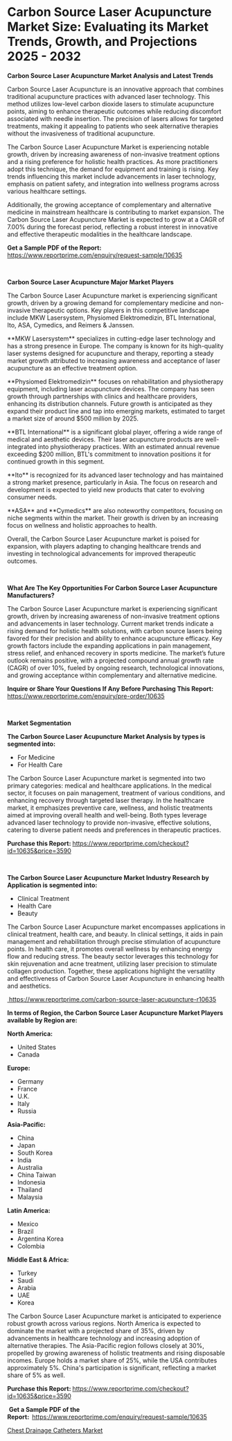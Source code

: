 <p><h1>Carbon Source Laser Acupuncture Market Size: Evaluating its Market Trends, Growth, and Projections 2025 - 2032</h1></p><p><strong>Carbon Source Laser Acupuncture Market Analysis and Latest Trends</strong></p>
<p><p>Carbon Source Laser Acupuncture is an innovative approach that combines traditional acupuncture practices with advanced laser technology. This method utilizes low-level carbon dioxide lasers to stimulate acupuncture points, aiming to enhance therapeutic outcomes while reducing discomfort associated with needle insertion. The precision of lasers allows for targeted treatments, making it appealing to patients who seek alternative therapies without the invasiveness of traditional acupuncture.</p><p>The Carbon Source Laser Acupuncture Market is experiencing notable growth, driven by increasing awareness of non-invasive treatment options and a rising preference for holistic health practices. As more practitioners adopt this technique, the demand for equipment and training is rising. Key trends influencing this market include advancements in laser technology, emphasis on patient safety, and integration into wellness programs across various healthcare settings. </p><p>Additionally, the growing acceptance of complementary and alternative medicine in mainstream healthcare is contributing to market expansion. The Carbon Source Laser Acupuncture Market is expected to grow at a CAGR of 7.00% during the forecast period, reflecting a robust interest in innovative and effective therapeutic modalities in the healthcare landscape.</p></p>
<p><strong>Get a Sample PDF of the Report:&nbsp;</strong> <a href="https://www.reportprime.com/enquiry/request-sample/10635?utm_campaign=3228&utm_medium=2&utm_source=Github&utm_content=ia&utm_term=20032025&utm_id=carbon-source-laser-acupuncture">https://www.reportprime.com/enquiry/request-sample/10635</a></p>
<p>&nbsp;</p>
<p><strong>Carbon Source Laser Acupuncture Major Market Players</strong></p>
<p><p>The Carbon Source Laser Acupuncture market is experiencing significant growth, driven by a growing demand for complementary medicine and non-invasive therapeutic options. Key players in this competitive landscape include MKW Lasersystem, Physiomed Elektromedizin, BTL International, Ito, ASA, Cymedics, and Reimers & Janssen.</p><p>**MKW Lasersystem** specializes in cutting-edge laser technology and has a strong presence in Europe. The company is known for its high-quality laser systems designed for acupuncture and therapy, reporting a steady market growth attributed to increasing awareness and acceptance of laser acupuncture as an effective treatment option.</p><p>**Physiomed Elektromedizin** focuses on rehabilitation and physiotherapy equipment, including laser acupuncture devices. The company has seen growth through partnerships with clinics and healthcare providers, enhancing its distribution channels. Future growth is anticipated as they expand their product line and tap into emerging markets, estimated to target a market size of around $500 million by 2025.</p><p>**BTL International** is a significant global player, offering a wide range of medical and aesthetic devices. Their laser acupuncture products are well-integrated into physiotherapy practices. With an estimated annual revenue exceeding $200 million, BTL's commitment to innovation positions it for continued growth in this segment.</p><p>**Ito** is recognized for its advanced laser technology and has maintained a strong market presence, particularly in Asia. The focus on research and development is expected to yield new products that cater to evolving consumer needs.</p><p>**ASA** and **Cymedics** are also noteworthy competitors, focusing on niche segments within the market. Their growth is driven by an increasing focus on wellness and holistic approaches to health.</p><p>Overall, the Carbon Source Laser Acupuncture market is poised for expansion, with players adapting to changing healthcare trends and investing in technological advancements for improved therapeutic outcomes.</p></p>
<p>&nbsp;</p>
<p><strong>What Are The Key Opportunities For Carbon Source Laser Acupuncture Manufacturers?</strong></p>
<p><p>The Carbon Source Laser Acupuncture market is experiencing significant growth, driven by increasing awareness of non-invasive treatment options and advancements in laser technology. Current market trends indicate a rising demand for holistic health solutions, with carbon source lasers being favored for their precision and ability to enhance acupuncture efficacy. Key growth factors include the expanding applications in pain management, stress relief, and enhanced recovery in sports medicine. The market’s future outlook remains positive, with a projected compound annual growth rate (CAGR) of over 10%, fueled by ongoing research, technological innovations, and growing acceptance within complementary and alternative medicine.</p></p>
<p><strong>Inquire or Share Your Questions If Any Before Purchasing This Report:</strong> <a href="https://www.reportprime.com/enquiry/pre-order/10635?utm_campaign=3228&utm_medium=2&utm_source=Github&utm_content=ia&utm_term=20032025&utm_id=carbon-source-laser-acupuncture">https://www.reportprime.com/enquiry/pre-order/10635</a></p>
<p>&nbsp;</p>
<p><strong>Market Segmentation</strong></p>
<p><strong>The Carbon Source Laser Acupuncture Market Analysis by types is segmented into:</strong></p>
<p><ul><li>For Medicine</li><li>For Health Care</li></ul></p>
<p><p>The Carbon Source Laser Acupuncture market is segmented into two primary categories: medical and healthcare applications. In the medical sector, it focuses on pain management, treatment of various conditions, and enhancing recovery through targeted laser therapy. In the healthcare market, it emphasizes preventive care, wellness, and holistic treatments aimed at improving overall health and well-being. Both types leverage advanced laser technology to provide non-invasive, effective solutions, catering to diverse patient needs and preferences in therapeutic practices.</p></p>
<p><strong>Purchase this Report:&nbsp;</strong><a href="https://www.reportprime.com/checkout?id=10635&price=3590&utm_campaign=3228&utm_medium=2&utm_source=Github&utm_content=ia&utm_term=20032025&utm_id=carbon-source-laser-acupuncture">https://www.reportprime.com/checkout?id=10635&price=3590</a></p>
<p>&nbsp;</p>
<p><strong>The Carbon Source Laser Acupuncture Market Industry Research by Application is segmented into:</strong></p>
<p><ul><li>Clinical Treatment</li><li>Health Care</li><li>Beauty</li></ul></p>
<p><p>The Carbon Source Laser Acupuncture market encompasses applications in clinical treatment, health care, and beauty. In clinical settings, it aids in pain management and rehabilitation through precise stimulation of acupuncture points. In health care, it promotes overall wellness by enhancing energy flow and reducing stress. The beauty sector leverages this technology for skin rejuvenation and acne treatment, utilizing laser precision to stimulate collagen production. Together, these applications highlight the versatility and effectiveness of Carbon Source Laser Acupuncture in enhancing health and aesthetics.</p></p>
<p><a href="https://www.reportprime.com/carbon-source-laser-acupuncture-r10635?utm_campaign=3228&utm_medium=2&utm_source=Github&utm_content=ia&utm_term=20032025&utm_id=carbon-source-laser-acupuncture">&nbsp;https://www.reportprime.com/carbon-source-laser-acupuncture-r10635</a></p>
<p><strong>In terms of Region, the Carbon Source Laser Acupuncture Market Players available by Region are:</strong></p>
<p>
    <p> <strong> North America: </strong>
        <ul>
            <li>United States</li>
            <li>Canada</li>
        </ul>
        </p> 
    <p> <strong> Europe: </strong>
        <ul>
            <li>Germany</li>
            <li>France</li>
            <li>U.K.</li>
            <li>Italy</li>
            <li>Russia</li>
        </ul>
        </p> 
    <p> <strong> Asia-Pacific: </strong>
        <ul>
            <li>China</li>
            <li>Japan</li>
            <li>South Korea</li>
            <li>India</li>
            <li>Australia</li>
            <li>China Taiwan</li>
            <li>Indonesia</li>
            <li>Thailand</li>
            <li>Malaysia</li>
        </ul>
        </p> 
    <p> <strong> Latin America: </strong>
        <ul>
            <li>Mexico</li>
            <li>Brazil</li>
            <li>Argentina Korea</li>
            <li>Colombia</li>
        </ul>
        </p> 
    <p> <strong> Middle East & Africa: </strong>
        <ul>
            <li>Turkey</li>
            <li>Saudi</li>
            <li>Arabia</li>
            <li>UAE</li>
            <li>Korea</li>
        </ul>
    </p>
    </p>
<p><p>The Carbon Source Laser Acupuncture market is anticipated to experience robust growth across various regions. North America is expected to dominate the market with a projected share of 35%, driven by advancements in healthcare technology and increasing adoption of alternative therapies. The Asia-Pacific region follows closely at 30%, propelled by growing awareness of holistic treatments and rising disposable incomes. Europe holds a market share of 25%, while the USA contributes approximately 5%. China's participation is significant, reflecting a market share of 5% as well.</p></p>
<p><strong>Purchase this Report: </strong><a href="https://www.reportprime.com/checkout?id=10635&price=3590&utm_campaign=3228&utm_medium=2&utm_source=Github&utm_content=ia&utm_term=20032025&utm_id=carbon-source-laser-acupuncture">https://www.reportprime.com/checkout?id=10635&price=3590</a></p>
<p>&nbsp;<strong>Get a Sample PDF of the Report:&nbsp;&nbsp;</strong><a href="https://www.reportprime.com/enquiry/request-sample/10635?utm_campaign=3228&utm_medium=2&utm_source=Github&utm_content=ia&utm_term=20032025&utm_id=carbon-source-laser-acupuncture">https://www.reportprime.com/enquiry/request-sample/10635</a></p>
<p><strong></strong></p>
<p><p><a href="https://github.com/kaqiewan/Market-Research-Report-List-1/blob/main/chest-drainage-catheters-market.md?utm_campaign=3228&utm_medium=2&utm_source=Github&utm_content=ia&utm_term=20032025&utm_id=carbon-source-laser-acupuncture">Chest Drainage Catheters Market</a></p></p>
